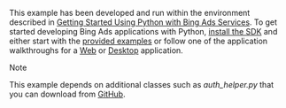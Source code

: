 This example has been developed and run within the environment described in [Getting Started Using Python with Bing Ads Services](../../docset-overview/getting-started-using-python-with-bing-ads-services.md). To get started developing Bing Ads applications with Python, [install the SDK](../../docset-overview/getting-started-using-python-with-bing-ads-services.md#installation) and either start with the [provided examples](http://go.microsoft.com/fwlink/?LinkId=529184) or follow one of the application walkthroughs for a [Web](Walkthrough:%20Bing%20Ads%20Web%20Application%20in%20Python.md) or [Desktop](Walkthrough:%20Bing%20Ads%20Desktop%20Application%20in%20Python.md) application.

> [!NOTE]
> This example depends on additional classes such as *auth_helper.py* that you can download from [GitHub](http://go.microsoft.com/fwlink/?LinkId=529184).